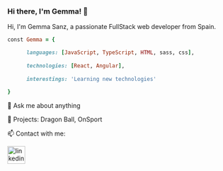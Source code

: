 ### Hi there, I'm Gemma! 👋

Hi, I'm Gemma Sanz, a passionate FullStack web developer from Spain.

```ruby
const Gemma = {

      languages: [JavaScript, TypeScript, HTML, sass, css],
  
      technologies: [React, Angular],
  
      interestings: 'Learning new technologies'
  
}
```

💬 Ask me about anything

🔭 Projects: Dragon Ball, OnSport

📫 Contact with me:

[<img src=https://www.iconfinder.com/data/icons/social-messaging-ui-color-shapes-2-free/128/social-linkedin-circle-512.png alt='linkedin' height=40px alt='Linkedin'></img>](https://www.linkedin.com/in/gemma-sanz-rabadan/)


<!--
**gemmas95/gemmas95** is a ✨ _special_ ✨ repository because its `README.md` (this file) appears on your GitHub profile.

Here are some ideas to get you started:

- 🔭 I’m currently working on ...
- 🌱 I’m currently learning ...
- 👯 I’m looking to collaborate on ...
- 🤔 I’m looking for help with ...
- 💬 Ask me about ...
- 📫 How to reach me: ...
- 😄 Pronouns: ...
- ⚡ Fun fact: ...
-->
